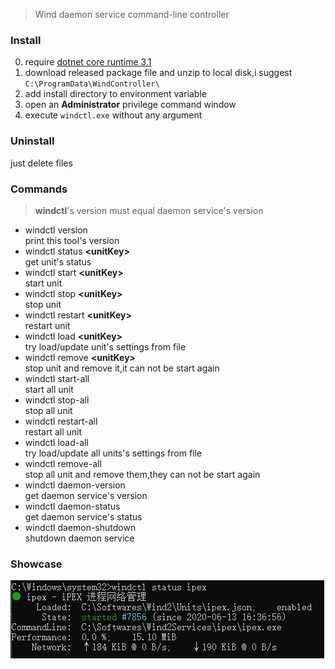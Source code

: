> Wind daemon service command-line controller

### Install
0. require [dotnet core runtime 3.1](https://dotnet.microsoft.com/download/dotnet-core/3.1)
1. download released package file and unzip to local disk,i suggest `C:\ProgramData\WindController\`
2. add install directory to environment variable
3. open an **Administrator** privilege command window
4. execute `windctl.exe` without any argument

### Uninstall
just delete files

### Commands
> **windctl**'s version must equal daemon service's version

- windctl version  
print this tool's version
- windctl status **\<unitKey\>**  
get unit's status
- windctl start **\<unitKey\>**  
start unit
- windctl stop **\<unitKey\>**  
stop unit
- windctl restart **\<unitKey\>**  
restart unit
- windctl load **\<unitKey\>**  
try load/update unit's settings from file
- windctl remove **\<unitKey\>**  
stop unit and remove it,it can not be start again
- windctl start-all  
start all unit
- windctl stop-all  
stop all unit
- windctl restart-all  
restart all unit
- windctl load-all  
try load/update all units's settings from file
- windctl remove-all  
stop all unit and remove them,they can not be start again
- windctl daemon-version  
get daemon service's version
- windctl daemon-status  
get daemon service's status
- windctl daemon-shutdown  
shutdown daemon service

### Showcase
![windctl status <unitKey>](status.png)
